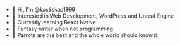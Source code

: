 - 👋 Hi, I’m @kostiskap1999
- 👀 Interested in Web Development, WordPress and Unreal Engine
- 🌱 Currently learning React Native
- 📖 Fantasy writer when not programming
- 🦜 Parrots are the best and the whole world should know it


<!---
kostiskap1999/kostiskap1999 is a ✨ special ✨ repository because its `README.md` (this file) appears on your GitHub profile.
You can click the Preview link to take a look at your changes.
--->
